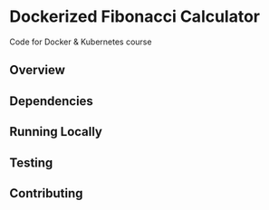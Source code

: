 # Dockerized Fibonacci Calculator
Code for Docker &amp; Kubernetes course

## Overview

## Dependencies

## Running Locally

## Testing

## Contributing
